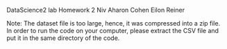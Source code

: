 DataScience2 lab Homework 2 
Niv Aharon Cohen
Eilon Reiner

Note: The dataset file is too large, hence, it was compressed into a zip file. In order to run the code on your computer, please extract the CSV file and put it in the 
same directory of the code.
